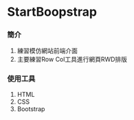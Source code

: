 # StartBoopstrap
### 簡介
1. 練習模仿網站前端介面
2. 主要練習Row Col工具進行網頁RWD排版
### 使用工具
1. HTML
2. CSS
3. Bootstrap
